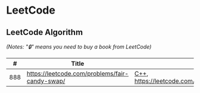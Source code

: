 # LeetCode

## LeetCode Algorithm

*(Notes: "🔒" means you need to buy a book from LeetCode)*

| #    | Title                                                                   | Solution    | Difficulty |
|------|-------------------------------------------------------------------------|-------------|------------|
| 888 | https://leetcode.com/problems/fair-candy-swap/                                                    | [C++](#), https://leetcode.com/submissions/detail/1398855082/   | Easy       |    |
